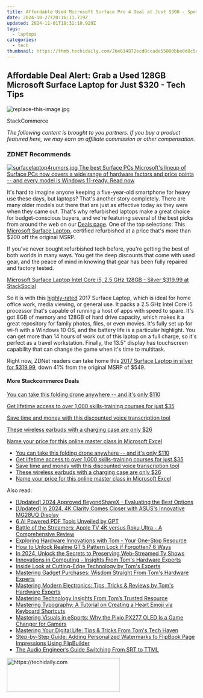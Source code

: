 ```yaml
---
title: Affordable Used Microsoft Surface Pro 4 Deal at Just $300 - Spotted on ZDNet
date: 2024-10-27T20:16:11.719Z
updated: 2024-11-01T18:31:10.929Z
tags:
  - laptops
categories:
  - tech
thumbnail: https://thmb.techidaily.com/26e614872ecd8ccade55000bbe0d8c5a49a0a5f94df04c327a143f8799409248.jpg
---
```


## Affordable Deal Alert: Grab a Used 128GB Microsoft Surface Laptop for Just $320 - Tech Tips

![replace-this-image.jpg](https://www.zdnet.com/a/img/resize/5f226341c3e25fc4510bef5f5c6fe5adc995bf3a/2022/09/29/4a2215b3-78d7-42a9-8a23-d900a480e4bb/zd-microsoft-surface-laptop.jpg?auto=webp&width=1280)

StackCommerce

_The following content is brought to you  partners. If you buy a product featured here, we may earn an affiliate commission or other compensation._

### **ZDNET** Recommends

[![surfacelaptop4rumors.jpg](https://www.zdnet.com/a/img/resize/a3c4608a44be85775a0e3ed8231bdbc5a96a64bb/2021/04/07/b01eaac1-9368-4ab6-87c6-12317046ff37/surfacelaptop4rumors.jpg?auto=webp&fit=crop&frame=1&height=238.5&width=459) The best Surface PCs Microsoft's lineup of Surface PCs now covers a wide range of hardware factors and price points -- and every model is Windows 11-ready.  Read now](https://www.zdnet.com/article/best-surface-pc/)

It's hard to imagine anyone keeping a five-year-old smartphone for heavy use these days, but laptops? That's another story completely. There are many older models out there that are just as effective today as they were when they came out. That's why refurbished laptops make a great choice for budget-conscious buyers, and we're featuring several of the best picks from around the web on our [Deals page](https://www.zdnet.com/deals/). One of the top selections: This [Microsoft Surface Laptop](https://stacksocial.com/sales/surface-laptop-1-i5-7200u-8gb-w10-pro-refurb-128gb?utm%5Fsource=zdnet.com&utm%5Fmedium=referral&utm%5Fcampaign=surface-laptop-1-i5-7200u-8gb-w10-pro-refurb-128gb&utm%5Fterm=scsf-556405&utm%5Fcontent=a0x1P000004yVyTQAU&scsonar=1&aid=a-ceempx7z), certified refurbished at a price that's more than $200 off the original MSRP.

If you've never bought refurbished tech before, you're getting the best of both worlds in many ways. You get the deep discounts that come with used gear, and the peace of mind in knowing that gear has been fully repaired and factory tested.

[Microsoft Surface Laptop Intel Core i5, 2.5 GHz 128GB - Silver $319.99 at StackSocial](https://stacksocial.com/sales/surface-laptop-1-i5-7200u-8gb-w10-pro-refurb-128gb?utm%5Fsource=zdnet.com&utm%5Fmedium=referral&utm%5Fcampaign=surface-laptop-1-i5-7200u-8gb-w10-pro-refurb-128gb&utm%5Fterm=scsf-556405&utm%5Fcontent=a0x1P000004yVyTQAU&scsonar=1&aid=a-ceempx7z)

So it is with this [highly-rated](https://www.itpro.com/laptops/28857/microsoft-surface-pro-review-pro-by-name-pro-by-nature) 2017 Surface Laptop, which is ideal for home office work, media viewing, or general use. It packs a 2.5 GHz Intel Core i5 processor that's capable of running a host of apps with speed to spare. It's got 8GB of memory and 128GB of hard drive capacity, which makes it a great repository for family photos, files, or even movies. It's fully set up for wi-fi with a Windows 10 OS, and the battery life is a particular highlight. You can get more than 14 hours of work out of this laptop on a full charge, so it's perfect as a travel workstation. Finally, the 13.5" display has touchscreen capability that can change the game when it's time to multitask.

Right now, ZDNet readers can take home this [2017 Surface Laptop in silver for $319.99](https://stacksocial.com/sales/surface-laptop-1-i5-7200u-8gb-w10-pro-refurb-128gb?utm%5Fsource=zdnet.com&utm%5Fmedium=referral&utm%5Fcampaign=surface-laptop-1-i5-7200u-8gb-w10-pro-refurb-128gb&utm%5Fterm=scsf-556405&utm%5Fcontent=a0x1P000004yVyTQAU&scsonar=1&aid=a-ceempx7z), down 41% from the original MSRP of $549.

#### More Stackcommerce Deals

[You can take this folding drone anywhere -- and it's only $110](https://www.zdnet.com/article/get-a-folding-drone-you-can-take-with-you-anywhere-for-110/ "You can take this folding drone anywhere  -- and it's only $110")

[Get lifetime access to over 1,000 skills-training courses for just $35](https://www.zdnet.com/article/learn-it-coding-and-design-skills-for-just-20-with-this-course-pack/ "Get lifetime access to over 1,000 skills-training courses for just $35")

[Save time and money with this discounted voice transcription tool](https://www.zdnet.com/article/save-money-and-time-with-this-discounted-voice-transcription-tool/ "Save time and money with this discounted voice transcription tool")

[These wireless earbuds with a charging case are only $26](https://www.zdnet.com/article/get-these-wireless-earbuds-with-a-charging-case-for-just-26/ "These wireless earbuds with a charging case are only $26")

[Name your price for this online master class in Microsoft Excel](https://www.zdnet.com/article/name-your-price-for-this-online-master-class-in-microsoft-excel/ "Name your price for this online master class in Microsoft Excel")

* [You can take this folding drone anywhere -- and it's only $110](https://www.zdnet.com/article/get-a-folding-drone-you-can-take-with-you-anywhere-for-110/ "You can take this folding drone anywhere  -- and it's only $110")
* [Get lifetime access to over 1,000 skills-training courses for just $35](https://www.zdnet.com/article/learn-it-coding-and-design-skills-for-just-20-with-this-course-pack/ "Get lifetime access to over 1,000 skills-training courses for just $35")
* [Save time and money with this discounted voice transcription tool](https://www.zdnet.com/article/save-money-and-time-with-this-discounted-voice-transcription-tool/ "Save time and money with this discounted voice transcription tool")
* [These wireless earbuds with a charging case are only $26](https://www.zdnet.com/article/get-these-wireless-earbuds-with-a-charging-case-for-just-26/ "These wireless earbuds with a charging case are only $26")
* [Name your price for this online master class in Microsoft Excel](https://www.zdnet.com/article/name-your-price-for-this-online-master-class-in-microsoft-excel/ "Name your price for this online master class in Microsoft Excel")

<ins class="adsbygoogle"
     style="display:block"
     data-ad-format="autorelaxed"
     data-ad-client="ca-pub-7571918770474297"
     data-ad-slot="1223367746"></ins>

<ins class="adsbygoogle"
     style="display:block"
     data-ad-client="ca-pub-7571918770474297"
     data-ad-slot="8358498916"
     data-ad-format="auto"
     data-full-width-responsive="true"></ins>

<span class="atpl-alsoreadstyle">Also read:</span>
<div><ul>
<li><a href="https://screen-recording.techidaily.com/updated-2024-approved-beyondsharex-evaluating-the-best-options/"><u>[Updated] 2024 Approved BeyondShareX - Evaluating the Best Options</u></a></li>
<li><a href="https://article-tips.techidaily.com/updated-in-2024-4k-clarity-comes-closer-with-asuss-innovative-mg28uq-display/"><u>[Updated] In 2024, 4K Clarity Comes Closer with ASUS's Innovative MG28UQ Display</u></a></li>
<li><a href="https://tech-haven.techidaily.com/6-ai-powered-pdf-tools-unveiled-by-gpt/"><u>6 AI Powered PDF Tools Unveiled by GPT</u></a></li>
<li><a href="https://buynow-reviews.techidaily.com/battle-of-the-streamers-apple-tv-4k-versus-roku-ultra-a-comprehensive-review/"><u>Battle of the Streamers: Apple TV 4K versus Roku Ultra - A Comprehensive Review</u></a></li>
<li><a href="https://hardware-reviews.techidaily.com/exploring-hardware-innovations-with-tom-your-one-stop-resource/"><u>Exploring Hardware Innovations with Tom - Your One-Stop Resource</u></a></li>
<li><a href="https://easy-unlock-android.techidaily.com/how-to-unlock-realme-gt-5-pattern-lock-if-forgotten-6-ways-by-drfone-android/"><u>How to Unlock Realme GT 5 Pattern Lock if Forgotten? 6 Ways</u></a></li>
<li><a href="https://screen-mirroring-recording.techidaily.com/in-2024-unlock-the-secrets-to-preserving-web-streamed-tv-shows/"><u>In 2024, Unlock the Secrets to Preserving Web-Streamed Tv Shows</u></a></li>
<li><a href="https://hardware-reviews.techidaily.com/innovations-in-computing-insights-from-toms-hardware-experts/"><u>Innovations in Computing - Insights From Tom's Hardware Experts</u></a></li>
<li><a href="https://hardware-reviews.techidaily.com/inside-look-at-cutting-edge-technology-by-toms-experts/"><u>Inside Look at Cutting-Edge Technology by Tom's Experts</u></a></li>
<li><a href="https://hardware-reviews.techidaily.com/mastering-gadget-purchases-wisdom-straight-from-toms-hardware-experts/"><u>Mastering Gadget Purchases: Wisdom Straight From Tom's Hardware Experts</u></a></li>
<li><a href="https://hardware-reviews.techidaily.com/mastering-modern-electronics-tips-tricks-and-reviews-by-toms-hardware-experts/"><u>Mastering Modern Electronics: Tips, Tricks & Reviews by Tom's Hardware Experts</u></a></li>
<li><a href="https://hardware-reviews.techidaily.com/mastering-technology-insights-from-toms-trusted-resource/"><u>Mastering Technology Insights From Tom’s Trusted Resource</u></a></li>
<li><a href="https://techno-recovery.techidaily.com/mastering-typography-a-tutorial-on-creating-a-heart-emoji-via-keyboard-shortcuts/"><u>Mastering Typography: A Tutorial on Creating a Heart Emoji via Keyboard Shortcuts</u></a></li>
<li><a href="https://hardware-reviews.techidaily.com/mastering-visuals-in-esports-why-the-pixio-px277-oled-is-a-game-changer-for-gamers/"><u>Mastering Visuals in eSports: Why the Pixio PX277 OLED Is a Game Changer for Gamers</u></a></li>
<li><a href="https://hardware-reviews.techidaily.com/mastering-your-digital-life-tips-and-tricks-from-toms-tech-haven/"><u>Mastering Your Digital Life: Tips & Tricks From Tom's Tech Haven</u></a></li>
<li><a href="https://win-extraordinary.techidaily.com/step-by-step-guide-adding-personalized-watermarks-to-flipbook-page-impressions-using-flipbuilder/"><u>Step-by-Step Guide: Adding Personalized Watermarks to FlipBook Page Impressions Using FlipBuilder</u></a></li>
<li><a href="https://extra-lessons.techidaily.com/the-audio-engineers-guide-switching-from-srt-to-ttml/"><u>The Audio Engineer’s Guide Switching From SRT to TTML</u></a></li>
</ul></div>

<!-- affiliate ads begin -->
<a href="https://laganoo.pxf.io/c/5597632/1528681/16446" target="_top" id="1528681">
  <img src="//a.impactradius-go.com/display-ad/16446-1528681" border="0" alt="https://techidaily.com" width="300" height="90"/>
</a>
<img height="0" width="0" src="https://laganoo.pxf.io/i/5597632/1528681/16446" style="position:absolute;visibility:hidden;" border="0" />
<!-- affiliate ads end -->

